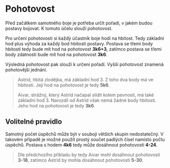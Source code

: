 # Pohotovost

Před začátkem samotného boje je potřeba určit pořadí, v jakém
budou postavy bojovat. K tomuto účelu slouží pohotovost.

Pro určení pohotovosti si každý účastník boje hodí na hbitost. Tedy 
základní hod plus výhoda za každý bod hbitosti postavy. Postava se
třemi body hbitosti tedy bude mít hod na pohotovost **3k6+3**, zatímco
postava se třemi body zdatnosti bude mít hod na pohotovost **3k6**.

Výsledná pohotovost pak slouží k určení pořadí. Vyšší pohotovost
znamená pohotovější jednání.

> Astrid, hbitá zlodějka, má základní hod 3. Z toho dva body má ve
> hbitosti. Její hod na pohotovost je tedy **5k6**.
> 
> Aivar, strážný, který Astrid načapal slídit kolem pevnosti, má také
> základní hod 3. Narozdíl od Astrid však nemá žádné body hbitosti.
> Jeho hod na pohotovost je tedy **3k6**.

## Volitelné pravidlo

Samotný počet úspěchů může být v souboji větších skupin nedostatečný.
V takovém případě je možné použít prostý součet padlých čísel namísto
počtu úspěchů. Postava s hodem **4k6** tedy může dosáhnout pohotovosti
**4-24**.

> Dle předchozího příkladu by tedy Aivar mohl dosáhnout pohotovosti
> **3-18**, zatímco Astrid by mohla dosáhnout pohotovosti **5-30**.
